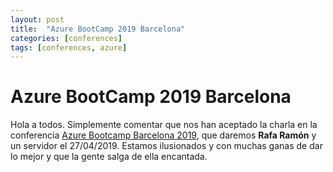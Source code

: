 ```yaml
---
layout: post
title:  "Azure BootCamp 2019 Barcelona"
categories: [conferences]
tags: [conferences, azure]
---
```


# Azure BootCamp 2019 Barcelona

Hola a todos. Simplemente comentar que nos han aceptado la charla en la conferencia [Azure Bootcamp Barcelona 2019](https://catazurebootcamp.azurewebsites.net/), que daremos **Rafa Ramón** y un servidor el 27/04/2019. Estamos ilusionados y con muchas ganas de dar lo mejor y que la gente salga de ella encantada.
